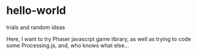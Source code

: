# hello-world
trials and random ideas

Here, I want to try Phaser javascrpt game library,
as well as trying to code some Processing.js,
and, who knows what else...
